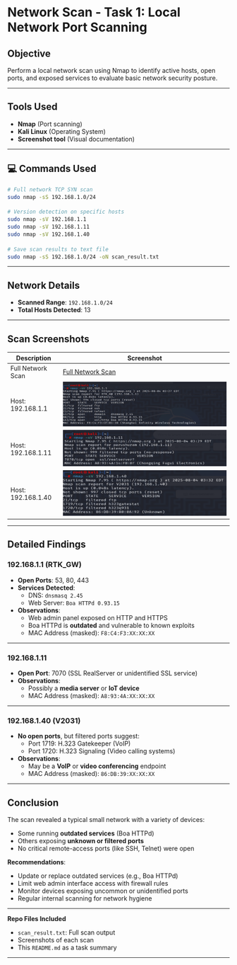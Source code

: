 #  Network Scan - Task 1: Local Network Port Scanning

##  Objective
Perform a local network scan using Nmap to identify active hosts, open ports, and exposed services to evaluate basic network security posture.

---

##  Tools Used
- **Nmap** (Port scanning)
- **Kali Linux** (Operating System)
- **Screenshot tool** (Visual documentation)

---

## 💻 Commands Used

```bash
# Full network TCP SYN scan
sudo nmap -sS 192.168.1.0/24

# Version detection on specific hosts
sudo nmap -sV 192.168.1.1
sudo nmap -sV 192.168.1.11
sudo nmap -sV 192.168.1.40

# Save scan results to text file
sudo nmap -sS 192.168.1.0/24 -oN scan_result.txt
```
---

##  Network Details
- **Scanned Range**: `192.168.1.0/24`
- **Total Hosts Detected**: 13

---

##  Scan Screenshots

| Description             | Screenshot |
|-------------------------|------------|
| Full Network Scan       | [Full Network Scan](scan_result.txt) |
| Host: 192.168.1.1       | ![Host 192.168.1.1](screenshot_host_192.168.1.1.png) |
| Host: 192.168.1.11      | ![Host 192.168.1.11](screenshot_host_192.168.1.11.png) |
| Host: 192.168.1.40      | ![Host 192.168.1.40](screenshot_host_192.168.1.40.png) |

---

##  Detailed Findings

###  192.168.1.1 (RTK_GW)
- **Open Ports**: 53, 80, 443
- **Services Detected**:
  - DNS: `dnsmasq 2.45`
  - Web Server: `Boa HTTPd 0.93.15`
- **Observations**:
  - Web admin panel exposed on HTTP and HTTPS
  - Boa HTTPd is **outdated** and vulnerable to known exploits
  - MAC Address (masked): `F8:C4:F3:XX:XX:XX`

---

###  192.168.1.11
- **Open Port**: 7070 (SSL RealServer or unidentified SSL service)
- **Observations**:
  - Possibly a **media server** or **IoT device**
  - MAC Address (masked): `A8:93:4A:XX:XX:XX`

---

###  192.168.1.40 (V2031)
- **No open ports**, but filtered ports suggest:
  - Port 1719: H.323 Gatekeeper (VoIP)
  - Port 1720: H.323 Signaling (Video calling systems)
- **Observations**:
  - May be a **VoIP** or **video conferencing** endpoint
  - MAC Address (masked): `86:DB:39:XX:XX:XX`

---

##  Conclusion

The scan revealed a typical small network with a variety of devices:
- Some running **outdated services** (Boa HTTPd)
- Others exposing **unknown or filtered ports**
- No critical remote-access ports (like SSH, Telnet) were open

 **Recommendations**:
- Update or replace outdated services (e.g., Boa HTTPd)
- Limit web admin interface access with firewall rules
- Monitor devices exposing uncommon or unidentified ports
- Regular internal scanning for network hygiene

---

 **Repo Files Included**
- `scan_result.txt`: Full scan output
- Screenshots of each scan
- This `README.md` as a task summary

---

